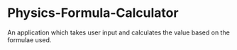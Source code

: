 # Physics-Formula-Calculator
An application which takes user input and calculates the value based on the formulae used.
